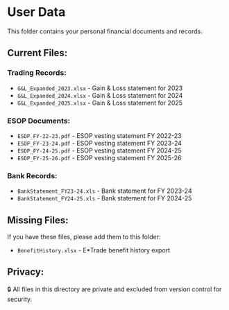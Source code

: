 # User Data

This folder contains your personal financial documents and records.

## Current Files:

### Trading Records:
- `G&L_Expanded_2023.xlsx` - Gain & Loss statement for 2023
- `G&L_Expanded_2024.xlsx` - Gain & Loss statement for 2024  
- `G&L_Expanded_2025.xlsx` - Gain & Loss statement for 2025

### ESOP Documents:
- `ESOP_FY-22-23.pdf` - ESOP vesting statement FY 2022-23
- `ESOP_FY-23-24.pdf` - ESOP vesting statement FY 2023-24
- `ESOP_FY-24-25.pdf` - ESOP vesting statement FY 2024-25
- `ESOP_FY-25-26.pdf` - ESOP vesting statement FY 2025-26

### Bank Records:
- `BankStatement_FY23-24.xls` - Bank statement for FY 2023-24
- `BankStatement_FY24-25.xls` - Bank statement for FY 2024-25

## Missing Files:

If you have these files, please add them to this folder:
- `BenefitHistory.xlsx` - E*Trade benefit history export

## Privacy:

🔒 All files in this directory are private and excluded from version control for security.
